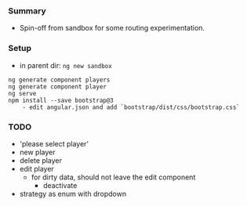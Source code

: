
### Summary

* Spin-off from sandbox for some routing experimentation.

### Setup

* in parent dir: `ng new sandbox`

```
ng generate component players
ng generate component player
ng serve
npm install --save bootstrap@3
    - edit angular.json and add `bootstrap/dist/css/bootstrap.css`
```

### TODO

* 'please select player'
* new player
* delete player
* edit player 
    - for dirty data, should not leave the edit component
        - deactivate
* strategy as enum with dropdown  

